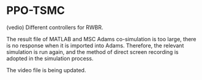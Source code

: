 # PPO-TSMC
(vedio) Different controllers for RWBR.

The result file of MATLAB and MSC Adams co-simulation is too large, there is no response when it is imported into Adams. Therefore, the relevant simulation is run again, and the method of direct screen recording is adopted in the simulation process.

The video file is being updated.

